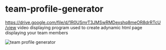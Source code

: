 # team-profile-generator
https://drive.google.com/file/d/1R0USmrT3JMSwRMDexshq8meOR8drRTcU/view video displaying program
used to create adynamic html page displaying your team members

![team profile generator](https://user-images.githubusercontent.com/78659217/120911269-f7fbed80-c653-11eb-8f9a-21bac183e912.gif)
